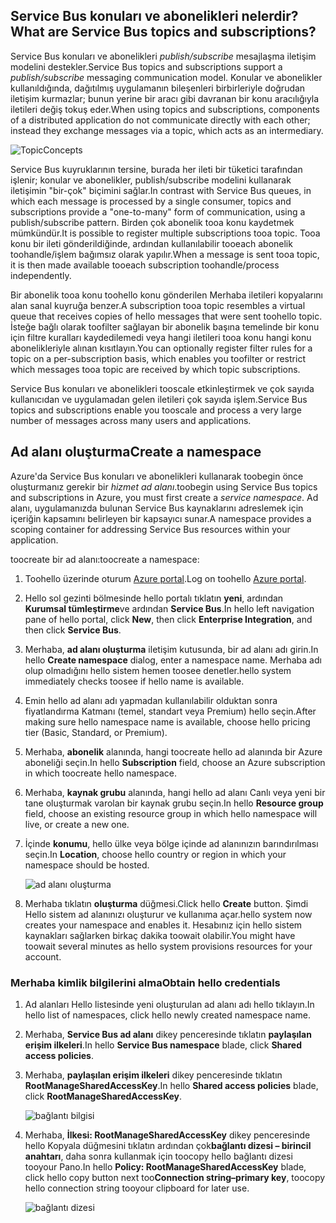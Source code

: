 ## <a name="what-are-service-bus-topics-and-subscriptions"></a><span data-ttu-id="e57aa-101">Service Bus konuları ve abonelikleri nelerdir?</span><span class="sxs-lookup"><span data-stu-id="e57aa-101">What are Service Bus topics and subscriptions?</span></span>
<span data-ttu-id="e57aa-102">Service Bus konuları ve abonelikleri *publish/subscribe* mesajlaşma iletişim modelini destekler.</span><span class="sxs-lookup"><span data-stu-id="e57aa-102">Service Bus topics and subscriptions support a *publish/subscribe* messaging communication model.</span></span> <span data-ttu-id="e57aa-103">Konular ve abonelikler kullanıldığında, dağıtılmış uygulamanın bileşenleri birbirleriyle doğrudan iletişim kurmazlar; bunun yerine bir aracı gibi davranan bir konu aracılığıyla iletileri değiş tokuş eder.</span><span class="sxs-lookup"><span data-stu-id="e57aa-103">When using topics and subscriptions, components of a distributed application do not communicate directly with each other; instead they exchange messages via a topic, which acts as an intermediary.</span></span>

![TopicConcepts](./media/howto-service-bus-topics/sb-topics-01.png)

<span data-ttu-id="e57aa-105">Service Bus kuyruklarının tersine, burada her ileti bir tüketici tarafından işlenir; konular ve abonelikler, publish/subscribe modelini kullanarak iletişimin "bir-çok" biçimini sağlar.</span><span class="sxs-lookup"><span data-stu-id="e57aa-105">In contrast with Service Bus queues, in which each message is processed by a single consumer, topics and subscriptions provide a "one-to-many" form of communication, using a publish/subscribe pattern.</span></span> <span data-ttu-id="e57aa-106">Birden çok abonelik tooa konu kaydetmek mümkündür.</span><span class="sxs-lookup"><span data-stu-id="e57aa-106">It is possible to register multiple subscriptions tooa topic.</span></span> <span data-ttu-id="e57aa-107">Tooa konu bir ileti gönderildiğinde, ardından kullanılabilir tooeach abonelik toohandle/işlem bağımsız olarak yapılır.</span><span class="sxs-lookup"><span data-stu-id="e57aa-107">When a message is sent tooa topic, it is then made available tooeach subscription toohandle/process independently.</span></span>

<span data-ttu-id="e57aa-108">Bir abonelik tooa konu toohello konu gönderilen Merhaba iletileri kopyalarını alan sanal kuyruğa benzer.</span><span class="sxs-lookup"><span data-stu-id="e57aa-108">A subscription tooa topic resembles a virtual queue that receives copies of hello messages that were sent toohello topic.</span></span> <span data-ttu-id="e57aa-109">İsteğe bağlı olarak toofilter sağlayan bir abonelik başına temelinde bir konu için filtre kuralları kaydedilemedi veya hangi iletileri tooa konu hangi konu abonelikleriyle alınan kısıtlayın.</span><span class="sxs-lookup"><span data-stu-id="e57aa-109">You can optionally register filter rules for a topic on a per-subscription basis, which enables you toofilter or restrict which messages tooa topic are received by which topic subscriptions.</span></span>

<span data-ttu-id="e57aa-110">Service Bus konuları ve abonelikleri tooscale etkinleştirmek ve çok sayıda kullanıcıdan ve uygulamadan gelen iletileri çok sayıda işlem.</span><span class="sxs-lookup"><span data-stu-id="e57aa-110">Service Bus topics and subscriptions enable you tooscale and process a very large number of messages across many users and applications.</span></span>

## <a name="create-a-namespace"></a><span data-ttu-id="e57aa-111">Ad alanı oluşturma</span><span class="sxs-lookup"><span data-stu-id="e57aa-111">Create a namespace</span></span>
<span data-ttu-id="e57aa-112">Azure'da Service Bus konuları ve abonelikleri kullanarak toobegin önce oluşturmanız gerekir bir *hizmet ad alanı*.</span><span class="sxs-lookup"><span data-stu-id="e57aa-112">toobegin using Service Bus topics and subscriptions in Azure, you must first create a *service namespace*.</span></span> <span data-ttu-id="e57aa-113">Ad alanı, uygulamanızda bulunan Service Bus kaynaklarını adreslemek için içeriğin kapsamını belirleyen bir kapsayıcı sunar.</span><span class="sxs-lookup"><span data-stu-id="e57aa-113">A namespace provides a scoping container for addressing Service Bus resources within your application.</span></span>

<span data-ttu-id="e57aa-114">toocreate bir ad alanı:</span><span class="sxs-lookup"><span data-stu-id="e57aa-114">toocreate a namespace:</span></span>

1. <span data-ttu-id="e57aa-115">Toohello üzerinde oturum [Azure portal][Azure portal].</span><span class="sxs-lookup"><span data-stu-id="e57aa-115">Log on toohello [Azure portal][Azure portal].</span></span>
2. <span data-ttu-id="e57aa-116">Hello sol gezinti bölmesinde hello portalı tıklatın **yeni**, ardından **Kurumsal tümleştirme**ve ardından **Service Bus**.</span><span class="sxs-lookup"><span data-stu-id="e57aa-116">In hello left navigation pane of hello portal, click **New**, then click **Enterprise Integration**, and then click **Service Bus**.</span></span>
3. <span data-ttu-id="e57aa-117">Merhaba, **ad alanı oluşturma** iletişim kutusunda, bir ad alanı adı girin.</span><span class="sxs-lookup"><span data-stu-id="e57aa-117">In hello **Create namespace** dialog, enter a namespace name.</span></span> <span data-ttu-id="e57aa-118">Merhaba adı olup olmadığını hello sistem hemen toosee denetler.</span><span class="sxs-lookup"><span data-stu-id="e57aa-118">hello system immediately checks toosee if hello name is available.</span></span>
4. <span data-ttu-id="e57aa-119">Emin hello ad alanı adı yapmadan kullanılabilir olduktan sonra fiyatlandırma Katmanı (temel, standart veya Premium) hello seçin.</span><span class="sxs-lookup"><span data-stu-id="e57aa-119">After making sure hello namespace name is available, choose hello pricing tier (Basic, Standard, or Premium).</span></span>
5. <span data-ttu-id="e57aa-120">Merhaba, **abonelik** alanında, hangi toocreate hello ad alanında bir Azure aboneliği seçin.</span><span class="sxs-lookup"><span data-stu-id="e57aa-120">In hello **Subscription** field, choose an Azure subscription in which toocreate hello namespace.</span></span>
6. <span data-ttu-id="e57aa-121">Merhaba, **kaynak grubu** alanında, hangi hello ad alanı Canlı veya yeni bir tane oluşturmak varolan bir kaynak grubu seçin.</span><span class="sxs-lookup"><span data-stu-id="e57aa-121">In hello **Resource group** field, choose an existing resource group in which hello namespace will live, or create a new one.</span></span>      
7. <span data-ttu-id="e57aa-122">İçinde **konumu**, hello ülke veya bölge içinde ad alanınızın barındırılması seçin.</span><span class="sxs-lookup"><span data-stu-id="e57aa-122">In **Location**, choose hello country or region in which your namespace should be hosted.</span></span>
   
    ![ad alanı oluşturma][create-namespace]
8. <span data-ttu-id="e57aa-124">Merhaba tıklatın **oluşturma** düğmesi.</span><span class="sxs-lookup"><span data-stu-id="e57aa-124">Click hello **Create** button.</span></span> <span data-ttu-id="e57aa-125">Şimdi Hello sistem ad alanınızı oluşturur ve kullanıma açar.</span><span class="sxs-lookup"><span data-stu-id="e57aa-125">hello system now creates your namespace and enables it.</span></span> <span data-ttu-id="e57aa-126">Hesabınız için hello sistem kaynakları sağlarken birkaç dakika toowait olabilir.</span><span class="sxs-lookup"><span data-stu-id="e57aa-126">You might have toowait several minutes as hello system provisions resources for your account.</span></span>

### <a name="obtain-hello-credentials"></a><span data-ttu-id="e57aa-127">Merhaba kimlik bilgilerini alma</span><span class="sxs-lookup"><span data-stu-id="e57aa-127">Obtain hello credentials</span></span>
1. <span data-ttu-id="e57aa-128">Ad alanları Hello listesinde yeni oluşturulan ad alanı adı hello tıklayın.</span><span class="sxs-lookup"><span data-stu-id="e57aa-128">In hello list of namespaces, click hello newly created namespace name.</span></span>
2. <span data-ttu-id="e57aa-129">Merhaba, **Service Bus ad alanı** dikey penceresinde tıklatın **paylaşılan erişim ilkeleri**.</span><span class="sxs-lookup"><span data-stu-id="e57aa-129">In hello **Service Bus namespace** blade, click **Shared access policies**.</span></span>
3. <span data-ttu-id="e57aa-130">Merhaba, **paylaşılan erişim ilkeleri** dikey penceresinde tıklatın **RootManageSharedAccessKey**.</span><span class="sxs-lookup"><span data-stu-id="e57aa-130">In hello **Shared access policies** blade, click **RootManageSharedAccessKey**.</span></span>
   
    ![bağlantı bilgisi][connection-info]
4. <span data-ttu-id="e57aa-132">Merhaba, **İlkesi: RootManageSharedAccessKey** dikey penceresinde hello Kopyala düğmesini tıklatın ardından çok**bağlantı dizesi – birincil anahtarı**, daha sonra kullanmak için toocopy hello bağlantı dizesi tooyour Pano.</span><span class="sxs-lookup"><span data-stu-id="e57aa-132">In hello **Policy: RootManageSharedAccessKey** blade, click hello copy button next too**Connection string–primary key**, toocopy hello connection string tooyour clipboard for later use.</span></span>
   
    ![bağlantı dizesi][connection-string]

[Azure portal]: https://portal.azure.com
[create-namespace]: ./media/howto-service-bus-topics/create-namespace.png
[connection-info]: ./media/howto-service-bus-topics/connection-info.png
[connection-string]: ./media/howto-service-bus-topics/connection-string.png



